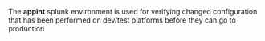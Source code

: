 The **appint** splunk environment is used for verifying changed configuration that has been performed on dev/test 
platforms before they can go to production